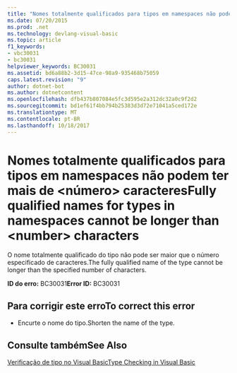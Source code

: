 ```yaml
---
title: "Nomes totalmente qualificados para tipos em namespaces não podem ter mais de &lt;número&gt; caracteres"
ms.date: 07/20/2015
ms.prod: .net
ms.technology: devlang-visual-basic
ms.topic: article
f1_keywords:
- vbc30031
- bc30031
helpviewer_keywords: BC30031
ms.assetid: bd6a88b2-3d15-47ce-98a9-935468b75059
caps.latest.revision: "9"
author: dotnet-bot
ms.author: dotnetcontent
ms.openlocfilehash: dfb437b807084e5fc3d595e2a312dc32a0c9f2d2
ms.sourcegitcommit: bd1ef61f4bb794b25383d3d72e71041a5ced172e
ms.translationtype: MT
ms.contentlocale: pt-BR
ms.lasthandoff: 10/18/2017
---
```

# <a name="fully-qualified-names-for-types-in-namespaces-cannot-be-longer-than-ltnumbergt-characters"></a><span data-ttu-id="4e194-102">Nomes totalmente qualificados para tipos em namespaces não podem ter mais de &lt;número&gt; caracteres</span><span class="sxs-lookup"><span data-stu-id="4e194-102">Fully qualified names for types in namespaces cannot be longer than &lt;number&gt; characters</span></span>
<span data-ttu-id="4e194-103">O nome totalmente qualificado do tipo não pode ser maior que o número especificado de caracteres.</span><span class="sxs-lookup"><span data-stu-id="4e194-103">The fully qualified name of the type cannot be longer than the specified number of characters.</span></span>  
  
 <span data-ttu-id="4e194-104">**ID do erro:** BC30031</span><span class="sxs-lookup"><span data-stu-id="4e194-104">**Error ID:** BC30031</span></span>  
  
## <a name="to-correct-this-error"></a><span data-ttu-id="4e194-105">Para corrigir este erro</span><span class="sxs-lookup"><span data-stu-id="4e194-105">To correct this error</span></span>  
  
-   <span data-ttu-id="4e194-106">Encurte o nome do tipo.</span><span class="sxs-lookup"><span data-stu-id="4e194-106">Shorten the name of the type.</span></span>  
  
## <a name="see-also"></a><span data-ttu-id="4e194-107">Consulte também</span><span class="sxs-lookup"><span data-stu-id="4e194-107">See Also</span></span>  
 [<span data-ttu-id="4e194-108">Verificação de tipo no Visual Basic</span><span class="sxs-lookup"><span data-stu-id="4e194-108">Type Checking in Visual Basic</span></span>](http://msdn.microsoft.com/en-us/775c354e-b348-4d01-a9fe-a6d939e908d5)
